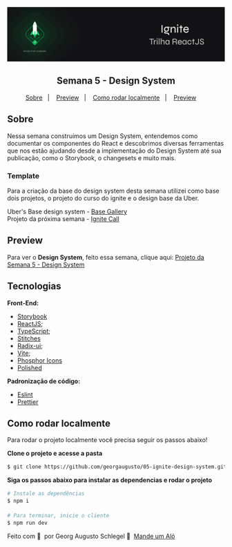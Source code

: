<img alt="Ignite ReactJS" src="https://github.com/georgaugusto/ignite-react-js/blob/main/public/ignite-react.png" />
<h2 align="center">
  Semana 5 - Design System
</h2>

<p align="center">
  <a href="#Sobre">Sobre</a>&nbsp;&nbsp;&nbsp;|&nbsp;&nbsp;&nbsp;
  <a href="#Preview">Preview</a>&nbsp;&nbsp;&nbsp;|&nbsp;&nbsp;&nbsp;
  <a href="#Como-rodar-localmente">Como rodar localmente</a>&nbsp;&nbsp;&nbsp;|&nbsp;&nbsp;&nbsp;
  <a href="#Preview">Preview</a>&nbsp;&nbsp;&nbsp;&nbsp;&nbsp;&nbsp;
</p>

## Sobre
Nessa semana construímos um Design System, entendemos como documentar os componentes do React e descobrimos diversas ferramentas que nos estão ajudando desde a implementação do Design System até sua publicação, como o Storybook, o changesets e muito mais.

### Template
Para a criação da base do design system desta semana utilizei como base dois projetos, o projeto do curso do ignite e o design base da Uber.

Uber's Base design system - [Base Gallery](https://www.figma.com/community/file/805195278314519508)
<br />
Projeto da próxima semana - [Ignite Call](https://www.figma.com/community/file/1161274296921389678)

## Preview
Para ver o **Design System**, feito essa semana, clique aqui: [Projeto da Semana 5 - Design System](https://georgaugusto.github.io/05-ignite-design-system/)</br>

## Tecnologias

**Front-End:**
- [Storybook](https://storybook.js.org/)
- [ReactJS](https://nextjs.org/);
- [TypeScript](https://www.typescriptlang.org/);
- [Stitches](https://stitches.dev/)
- [Radix-ui](https://vitejs.dev/);
- [Vite](https://www.radix-ui.com/);
- [Phosphor Icons](https://phosphoricons.com/)
- [Polished](https://polished.js.org/)

**Padronização de código:**
- [Eslint](https://eslint.org/)
- [Prettier](https://prettier.io/)


## Como rodar localmente

Para rodar o projeto localmente você precisa seguir os passos abaixo!

**Clone o projeto e acesse a pasta**


```bash
$ git clone https://github.com/georgaugusto/05-ignite-design-system.git && cd 05-ignite-design-system
```

**Siga os passos abaixo para instalar as dependencias e rodar o projeto**

```bash
# Instale as dependências
$ npm i

# Para terminar, inicie o cliente
$ npm run dev
```

Feito com 💜 &nbsp;por Georg Augusto Schlegel 👋 &nbsp;[Mande um Aló](https://www.linkedin.com/in/georgaugusto/)
